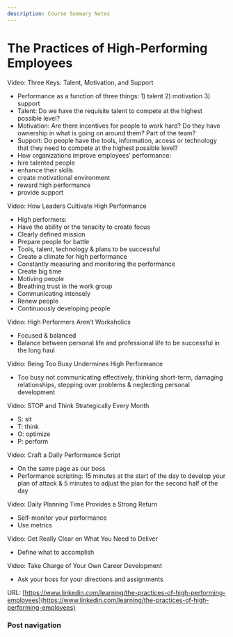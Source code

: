 ```yaml
---
description: Course Summary Notes
---
```


# The Practices of High-Performing Employees

Video: Three Keys: Talent, Motivation, and Support

* Performance as a function of three things: 1) talent 2) motivation 3) support
* Talent: Do we have the requisite talent to compete at the highest possible level?
* Motivation: Are there incentives for people to work hard? Do they have ownership in what is going on around them? Part of the team?
* Support: Do people have the tools, information, access or technology that they need to compete at the highest possible level?
* How organizations improve employees’ performance:
* hire talented people
* enhance their skills
* create motivational environment
* reward high performance
* provide support

Video: How Leaders Cultivate High Performance

* High performers:
* Have the ability or the tenacity to create focus
* Clearly defined mission
* Prepare people for battle
* Tools, talent, technology & plans to be successful
* Create a climate for high performance
* Constantly measuring and monitoring the performance
* Create big time
* Motiving people
* Breathing trust in the work group
* Communicating intensely
* Renew people
* Continuously developing people

Video: High Performers Aren’t Workaholics

* Focused & balanced
* Balance between personal life and professional life to be successful in the long haul

Video: Being Too Busy Undermines High Performance

* Too busy not communicating effectively, thinking short-term, damaging relationships, stepping over problems & neglecting personal development

Video: STOP and Think Strategically Every Month

* S: sit
* T: think
* O: optimize
* P: perform

Video: Craft a Daily Performance Script

* On the same page as our boss
* Performance scripting: 15 minutes at the start of the day to develop your plan of attack & 5 minutes to adjust the plan for the second half of the day

Video: Daily Planning Time Provides a Strong Return

* Self-monitor your performance
* Use metrics

Video: Get Really Clear on What You Need to Deliver

* Define what to accomplish

Video: Take Charge of Your Own Career Development

* Ask your boss for your directions and assignments

URL: [https://www.linkedin.com/learning/the-practices-of-high-performing-employees](https://www.linkedin.com/learning/the-practices-of-high-performing-employees)

### Post navigation
